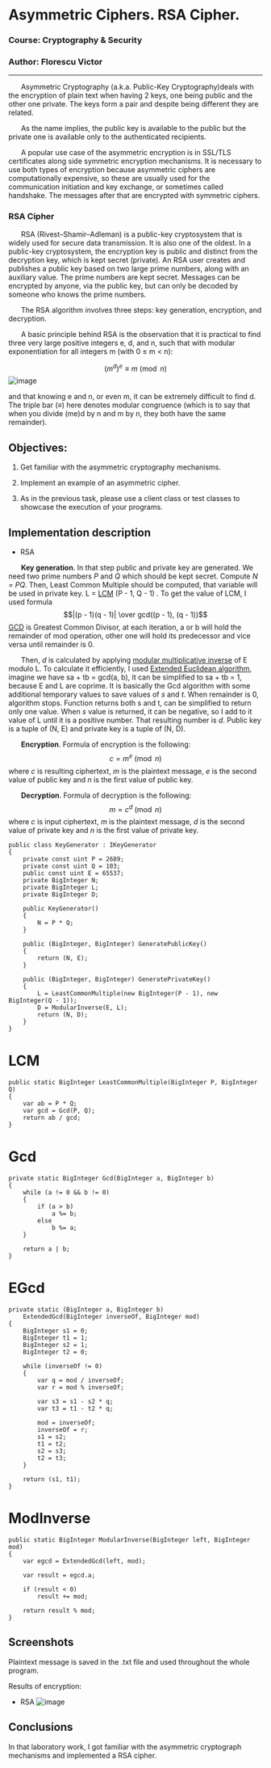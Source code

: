 # Asymmetric Ciphers. RSA Cipher.

### Course: Cryptography & Security
### Author: Florescu Victor

----
&ensp;&ensp;&ensp; Asymmetric Cryptography (a.k.a. Public-Key Cryptography)deals with the encryption of plain text when having 2 keys, one being public and the other one private. The keys form a pair and despite being different they are related.

&ensp;&ensp;&ensp; As the name implies, the public key is available to the public but the private one is available only to the authenticated recipients. 

&ensp;&ensp;&ensp; A popular use case of the asymmetric encryption is in SSL/TLS certificates along side symmetric encryption mechanisms. It is necessary to use both types of encryption because asymmetric ciphers are computationally expensive, so these are usually used for the communication initiation and key exchange, or sometimes called handshake. The messages after that are encrypted with symmetric ciphers.

### RSA Cipher

&ensp;&ensp;&ensp; RSA (Rivest–Shamir–Adleman) is a public-key cryptosystem that is widely used for secure data transmission. It is also one of the oldest. 
In a public-key cryptosystem, the encryption key is public and distinct from the decryption key, which is kept secret (private). 
An RSA user creates and publishes a public key based on two large prime numbers, along with an auxiliary value. 
The prime numbers are kept secret. Messages can be encrypted by anyone, via the public key, but can only be decoded by someone who knows the prime numbers.

&ensp;&ensp;&ensp; The RSA algorithm involves three steps: key generation, encryption, and decryption.

&ensp;&ensp;&ensp; A basic principle behind RSA is the observation that it is practical to find three very large positive integers e, d, and n, such that with modular exponentiation for all integers m (with 0 ≤ m < n):

$$(m^d)^e \equiv m \pmod{n}$$
![image](https://user-images.githubusercontent.com/57410984/198629553-8883be1c-d31c-4d2e-b5ae-c3f9c4c2f8eb.png)

and that knowing e and n, or even m, it can be extremely difficult to find d. The triple bar (≡) here denotes modular congruence (which is to say that when you divide (me)d by n and m by n, they both have the same remainder).


## Objectives:
1. Get familiar with the asymmetric cryptography mechanisms.

2. Implement an example of an asymmetric cipher.

3. As in the previous task, please use a client class or test classes to showcase the execution of your programs.

## Implementation description

* RSA 

&ensp;&ensp;&ensp; **Key generation**. In that step public and private key are generated. We need two prime numbers _P_ and _Q_ which should be kept secret. 
Compute _N = PQ_. Then, Least Common Multiple should be computed, that variable will be used in private key. 
L = [LCM](#LCM) (P - 1, Q - 1) . To get the value of LCM, I used formula $$|(p - 1)(q - 1)| \over gcd((p - 1), (q - 1))$$
[GCD](#Gcd) is Greatest Common Divisor, at each iteration, a or b will hold the remainder of mod operation, 
other one will hold its predecessor and vice versa until remainder is 0. 

&ensp;&ensp;&ensp; Then, _d_ is calculated by applying [modular multiplicative inverse](#ModInverse) of E modulo L. To calculate it efficiently,
I used [Extended Euclidean algorithm](#EGcd), imagine we have sa + tb = gcd(a, b), it can be simplified to sa + tb = 1, because 
E and L are coprime. It is basically the Gcd algorithm with some additional temporary values to save values of _s_ and _t_. 
When remainder is 0, algorithm stops. Function returns both s and t, can be simplified to return only one value. When _s_ value is returned, it can be negative, so I 
add to it value of L until it is a positive number. That resulting number is _d_. Public key is a tuple of (N, E) and private key is a tuple of (N, D). 
  
&ensp;&ensp;&ensp; **Encryption**. Formula of encryption is the following: $$c = m^e \pmod{n}$$
where _c_ is resulting ciphertext, _m_ is the plaintext message, _e_ is the second value of public key and _n_ is the first value of public key. 

&ensp;&ensp;&ensp; **Decryption**. Formula of decryption is the following: $$m = c^d \pmod{n}$$
where _c_ is input ciphertext, _m_ is the plaintext message, _d_ is the second value of private key and _n_ is the first value of private key. 

```
public class KeyGenerator : IKeyGenerator
{
    private const uint P = 2689;
    private const uint Q = 103;
    public const uint E = 65537;
    private BigInteger N;
    private BigInteger L;
    private BigInteger D;

    public KeyGenerator()
    {
        N = P * Q;
    }

    public (BigInteger, BigInteger) GeneratePublicKey()
    {
        return (N, E);
    }

    public (BigInteger, BigInteger) GeneratePrivateKey()
    {
        L = LeastCommonMultiple(new BigInteger(P - 1), new BigInteger(Q - 1));
        D = ModularInverse(E, L);
        return (N, D);
    }
}
```

# LCM
```
public static BigInteger LeastCommonMultiple(BigInteger P, BigInteger Q)
{
    var ab = P * Q;
    var gcd = Gcd(P, Q);
    return ab / gcd;
}
```

# Gcd
```
private static BigInteger Gcd(BigInteger a, BigInteger b)
{
    while (a != 0 && b != 0)
    {
        if (a > b)
            a %= b;
        else
            b %= a;
    }

    return a | b;
}
```

# EGcd
```
private static (BigInteger a, BigInteger b)
    ExtendedGcd(BigInteger inverseOf, BigInteger mod)
{
    BigInteger s1 = 0;
    BigInteger t1 = 1;
    BigInteger s2 = 1;
    BigInteger t2 = 0;

    while (inverseOf != 0)
    {
        var q = mod / inverseOf;
        var r = mod % inverseOf;

        var s3 = s1 - s2 * q;
        var t3 = t1 - t2 * q;

        mod = inverseOf;
        inverseOf = r;
        s1 = s2;
        t1 = t2;
        s2 = s3;
        t2 = t3;
    }

    return (s1, t1);
}
```

# ModInverse
```
public static BigInteger ModularInverse(BigInteger left, BigInteger mod)
{
    var egcd = ExtendedGcd(left, mod);

    var result = egcd.a;

    if (result < 0)
        result += mod;

    return result % mod;
}
```


## Screenshots

Plaintext message is saved in the .txt file and used throughout the whole program. 

Results of encryption:
- RSA 
![image](https://user-images.githubusercontent.com/57410984/198647180-ca250486-8b07-4b05-98c1-44b9c5599b65.png)

## Conclusions

In that laboratory work, I got familiar with the asymmetric cryptograph mechanisms and implemented a RSA cipher.
